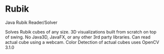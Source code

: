 # Rubik
Java Rubik Reader/Solver

Solves Rubik cubes of any size.
3D visualizations built from scratch on top of swing. No Java3D, JavaFX, or any other 3rd party libraries.
Can read actual cube using a webcam. Color Detection of actual cubes uses OpenCV 3.1.0
